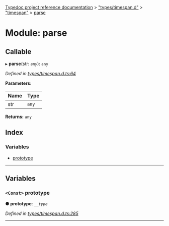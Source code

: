 [Typedoc project reference documentation](../README.md) > ["types/timespan.d"](../modules/_types_timespan_d_.md) > ["timespan"](../modules/_types_timespan_d_._timespan_.md) > [parse](../modules/_types_timespan_d_._timespan_.parse.md)

# Module: parse

## Callable
▸ **parse**(str: *`any`*): `any`

*Defined in [types/timespan.d.ts:64](https://github.com/DocuWare/REST-Sample-TS/blob/master/src/types/timespan.d.ts#L64)*

**Parameters:**

| Name | Type |
| ------ | ------ |
| str | `any` |

**Returns:** `any`

## Index

### Variables

* [prototype](_types_timespan_d_._timespan_.parse.md#prototype)

---

## Variables

<a id="prototype"></a>

### `<Const>` prototype

**● prototype**: *`__type`*

*Defined in [types/timespan.d.ts:285](https://github.com/DocuWare/REST-Sample-TS/blob/master/src/types/timespan.d.ts#L285)*

___

